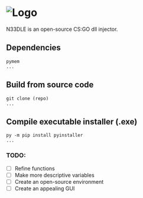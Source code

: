 # ![Logo](https://user-images.githubusercontent.com/49179489/86060796-5c610680-ba1a-11ea-8f5a-9d33bbcfd8b5.png)
N33DLE is an open-source CS:GO dll injector.

## Dependencies
```
pymem
...
```
## Build from source code
```
git clone (repo)
...
```
## Compile executable installer (.exe)
```
py -m pip install pyinstaller
...
```


### TODO:
- [ ] Refine functions
- [ ] Make more descriptive variables
- [ ] Create an open-source environment 
- [ ] Create an appealing GUI
